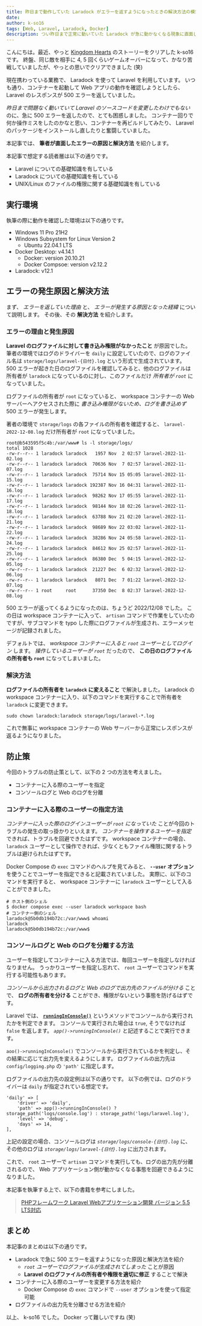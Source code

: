 ```yaml
---
title: 昨日まで動作していた Laradock がエラーを返すようになったときの解決方法の模索
date: 
author: k-so16
tags: [Web, Laravel, Laradock, Docker]
description: つい昨日まで正常に動いていた Laradock が急に動かなくなる現象に直面したので、その原因と解決方法を紹介します。
---
```


こんにちは。最近、やっと [Kingdom Hearts](https://www.jp.square-enix.com/kingdom/) のストーリーをクリアした k-so16 です。
終盤、同じ敵を相手に 4, 5 回くらいゲームオーバーになって、かなり苦戦していましたが、やっとの思いでクリアできました (笑)

現在携わっている業務で、 Laradock を使って Laravel を利用しています。
いつも通り、コンテナーを起動して Web アプリの動作を確認しようとしたら、 Laravel のレスポンスが 500 エラーを返していました。

*昨日まで問題なく動いていて Laravel のソースコードを変更したわけでもない* のに、急に 500 エラーを返したので、とても困惑しました。
コンテナー回りで何か操作ミスをしたのかなと思い、コンテナーを再ビルドしてみたり、 Laravel のパッケージをインストールし直したりと奮闘していました。

本記事では、 **筆者が直面したエラーの原因と解決方法** を紹介します。

本記事で想定する読者層は以下の通りです。

- Laravel についての基礎知識を有している
- Laradock についての基礎知識を有している
- UNIX/Linux のファイルの権限に関する基礎知識を有している

## 実行環境

執筆の際に動作を確認した環境は以下の通りです。

- Windows 11 Pro 21H2
- Windows Subsystem for Linux Version 2
    - Ubuntu 22.04.1 LTS
- Docker Desktop: v4.14.1
    - Docker: version 20.10.21
    - Docker Compsoe: version v2.12.2
- Laradock: v12.1

## エラーの発生原因と解決方法

まず、 *エラーを返していた理由* と、 *エラーが発生する原因となった経緯* について説明します。
その後、その **解決方法** を紹介します。

### エラーの理由と発生原因

**Laravel のログファイルに対して書き込み権限がなかったこと** が原因でした。
筆者の環境ではログのドライバーを `daily` に設定していたので、ログのファイル名は `storage/logs/laravel-{日付}.log` という形式で生成されています。
500 エラーが起きた日のログファイルを確認してみると、他のログファイルは所有者が `laradock` になっているのに対し、このファイルだけ *所有者が `root`* になっていました。

ログファイルの所有者が `root` になっていると、 workspace コンテナーの Web サーバーへアクセスされた際に  *書き込み権限がないため、ログを書き込めず* 500 エラーが発生します。

著者の環境で `storage/logs` の各ファイルの所有者を確認すると、 `laravel-2022-12-08.log` だけ所有者が `root` になっていました。

```bash{16}:title=ログファイルの権限の確認
root@b543595f5c4b:/var/www# ls -l storage/logs/
total 1028
-rw-r--r-- 1 laradock laradock   1957 Nov  2 02:57 laravel-2022-11-02.log
-rw-r--r-- 1 laradock laradock  70636 Nov  7 02:57 laravel-2022-11-07.log
-rw-r--r-- 1 laradock laradock  75714 Nov 15 05:05 laravel-2022-11-15.log
-rw-r--r-- 1 laradock laradock 192387 Nov 16 04:31 laravel-2022-11-16.log
-rw-r--r-- 1 laradock laradock  98262 Nov 17 05:55 laravel-2022-11-17.log
-rw-r--r-- 1 laradock laradock  98144 Nov 18 02:26 laravel-2022-11-18.log
-rw-r--r-- 1 laradock laradock  63788 Nov 21 02:20 laravel-2022-11-21.log
-rw-r--r-- 1 laradock laradock  98689 Nov 22 03:02 laravel-2022-11-22.log
-rw-r--r-- 1 laradock laradock  38286 Nov 24 05:58 laravel-2022-11-24.log
-rw-r--r-- 1 laradock laradock  84612 Nov 25 02:57 laravel-2022-11-25.log
-rw-r--r-- 1 laradock laradock  86380 Dec  5 04:15 laravel-2022-12-05.log
-rw-r--r-- 1 laradock laradock  21227 Dec  6 02:32 laravel-2022-12-06.log
-rw-r--r-- 1 laradock laradock   8071 Dec  7 01:22 laravel-2022-12-07.log
-rw-r--r-- 1 root     root      37350 Dec  8 02:37 laravel-2022-12-08.log
```

500 エラーが返ってくるようになったのは、ちょうど 2022/12/08 でした。
この日は workspace コンテナーに入って、 `artisan` コマンドで作業をしていたのですが、サブコマンドを typo した際にログファイルが生成され、エラーメッセージが記録されました。

デフォルトでは、 *workspace コンテナーに入ると `root` ユーザーとしてログイン* します。
*操作しているユーザーが `root`* だったので、 **この日のログファイルの所有者も `root`** になってしまいました。

### 解決方法

**ログファイルの所有者を `laradock` に変えること** で解決しました。
Laradock の workspace コンテナーに入り、以下のコマンドを実行することで所有者を `laradock` に変更できます。

```bash:title=ログファイルの所有者の変更
sudo chown laradock:laradock storage/logs/laravel-*.log
```

これで無事に workspace コンテナーの Web サーバーから正常にレスポンスが返るようになりました。

## 防止策

今回のトラブルの防止策として、以下の 2 つの方法を考えました。

- コンテナーに入る際のユーザーを指定
- コンソールログと Web のログを分離

### コンテナーに入る際のユーザーの指定方法

*コンテナーに入った際のログインユーザーが `root` になっていた* ことが今回のトラブルの発生の取っ掛かりといえます。
*コンテナーを操作するユーザーを指定* できれば、トラブルを回避できたはずです。
workspace コンテナーの場合、 `laradock` ユーザーとして操作できれば、少なくともファイル権限に関するトラブルは避けられたはずです。

Docker Compose の `exec` コマンドのヘルプを見てみると、 **`--user` オプション** を使うことでユーザーを指定できると記載されていました。
実際に、以下のコマンドを実行すると、 workspace コンテナーに `laradock` ユーザーとして入ることができました。

```bash:title=ログインユーザーの指定
# ホスト側のシェル
$ docker compose exec --user laradock workspace bash
# コンテナー側のシェル
laradock@5b0db194b72c:/var/www$ whoami
laradock
laradock@5b0db194b72c:/var/www$
```

### コンソールログと Web のログを分離する方法

ユーザーを指定してコンテナーに入る方法では、毎回ユーザーを指定しなければなりません。
うっかりユーザーを指定し忘れて、 `root` ユーザーでコマンドを実行する可能性もあります。

*コンソールから出力されるログと Web のログで出力先のファイルが分ける* ことで、 **ログの所有者を分ける** ことができ、権限がないという事態を防げるはずです。

Laravel では、 **[`runningInConsole()`](https://laravel.com/api/9.x/Illuminate/Contracts/Foundation/Application.html#method_runningInConsole)** というメソッドでコンソールから実行されたかを判定できます。
コンソールで実行された場合は `true`, そうでなければ `false` を返します。
*`app()->runningInConsole()`* と記述することで実行できます。

`aoo()->runningInConsole()` でコンソールから実行されているかを判定し、その結果に応じて出力先を変えるようにします。
ログファイルの出力先は `config/logging.php` の `'path'` に指定します。

ログファイルの出力先の設定例は以下の通りです。
以下の例では、ログのドライバーは `daily` が指定されている想定です。

```php{3}:title=config/logging.php
'daily' => [
    'driver' => 'daily',
    'path' => app()->runningInConsole() ? storage_path('logs/console.log') : storage_path('logs/laravel.log'),
    'level' => 'debug',
    'days' => 14,
],
```

上記の設定の場合、コンソールログは *`storage/logs/console-{日付}.log`* に、その他のログは *`storage/logs/laravel-{日付}.log`* に出力されます。

これで、 `root` ユーザーで `artisan` コマンドを実行しても、ログの出力先が分離されるので、 Web アプリケーション側が動かなくなる事態を回避できるようになりました。

本記事を執筆する上で、以下の書籍を参考にしました。

> [PHPフレームワーク Laravel Webアプリケーション開発 バージョン 5.5 LTS対応](https://www.socym.co.jp/book/1184)

## まとめ

本記事のまとめは以下の通りです。

- Laradock で急に 500 エラーを返すようになった原因と解決方法を紹介
    - *`root` ユーザーでログファイルが生成されてしまった* ことが原因
    - **Laravel のログファイルの所有者や権限を適切に修正** することで解決
- コンテナーに入る際のユーザーを変更する方法を紹介
    - Docker Compose の `exec` コマンドで `--user` オプションを使って指定可能
- ログファイルの出力先を分離させる方法を紹介

以上、 k-so16 でした。
Docker って難しいですね (笑)
